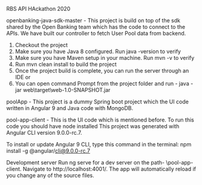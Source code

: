 RBS API HAckathon 2020

openbanking-java-sdk-master -
This project is build on top of the sdk shared by the Open Banking team which has the code to connect to the APIs.
We have built our controller to fetch User Pool data from backend.

1. Checkout the project
2. Make sure you have Java 8 configured. Run java -version to verify
3. Make sure you have Maven setup in your machine. Run mvn -v to verify
4. Run mvn clean install to build the project
5. Once the project build is complete, you can run the server through an IDE
or
6. You can open command Prompt from the project folder and run - java -jar web\target\web-1.0-SNAPSHOT.jar

poolApp -
This project is a dummy Spring boot project which the UI code written in Angular 9 and Java code with MongoDB.

pool-app-client -
This is the UI code which is mentioned before. To run this code you should have node installed
This project was generated with Angular CLI version 9.0.0-rc.7.

To install or update Angular 9 CLI, type this command in the terminal:
npm install -g @angular/cli@9.0.0-rc.7

Development server
Run ng serve for a dev server on the path- \pool-app-client.
Navigate to http://localhost:4001/. The app will automatically reload if you change any of the source files.

